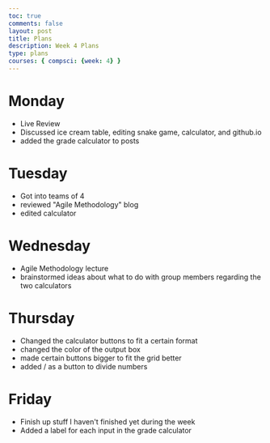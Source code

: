 ```yaml
---
toc: true
comments: false
layout: post
title: Plans
description: Week 4 Plans 
type: plans
courses: { compsci: {week: 4} }
---
```


# Monday 

- Live Review 
- Discussed ice cream table, editing snake game, calculator, and github.io 
- added the grade calculator to posts 

# Tuesday 

- Got into teams of 4
- reviewed "Agile Methodology" blog 
- edited calculator 

# Wednesday 

- Agile Methodology lecture 
- brainstormed ideas about what to do with group members regarding the two calculators 

# Thursday 

- Changed the calculator buttons to fit a certain format  
- changed the color of the output box 
- made certain buttons bigger to fit the grid better
- added / as a button to divide numbers 

# Friday 

- Finish up stuff I haven't finished yet during the week 
- Added a label for each input in the grade calculator 


